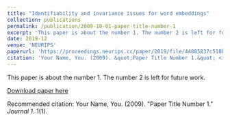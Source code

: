 ```yaml
---
title: "Identifiability and invariance issues for word embeddings"
collection: publications
permalink: /publication/2009-10-01-paper-title-number-1
excerpt: 'This paper is about the number 1. The number 2 is left for future work.'
date: 2019-12
venue: 'NEURIPS'
paperurl: 'https://proceedings.neurips.cc/paper/2019/file/44885837c518b06e3f98b41ab8cedc0f-Paper.pdf'
citation: 'Your Name, You. (2009). &quot;Paper Title Number 1.&quot; <i>Journal 1</i>. 1(1).'
---
```

This paper is about the number 1. The number 2 is left for future work.

[Download paper here](https://proceedings.neurips.cc/paper/2019/file/44885837c518b06e3f98b41ab8cedc0f-Paper.pdf)

Recommended citation: Your Name, You. (2009). "Paper Title Number 1." <i>Journal 1</i>. 1(1).